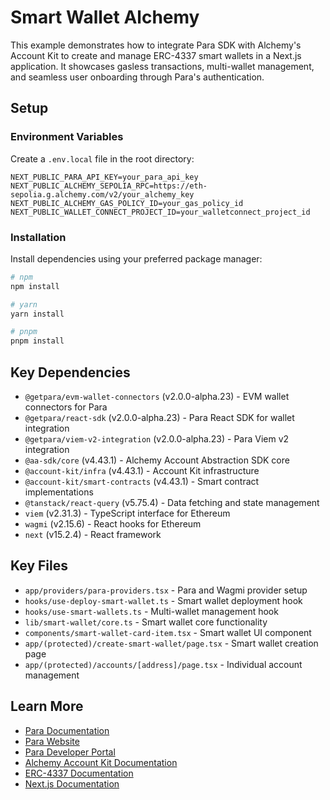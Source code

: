 # Smart Wallet Alchemy

This example demonstrates how to integrate Para SDK with Alchemy's Account Kit to create and manage ERC-4337 smart wallets in a Next.js application. It showcases gasless transactions, multi-wallet management, and seamless user onboarding through Para's authentication.

## Setup

### Environment Variables

Create a `.env.local` file in the root directory:

```env
NEXT_PUBLIC_PARA_API_KEY=your_para_api_key
NEXT_PUBLIC_ALCHEMY_SEPOLIA_RPC=https://eth-sepolia.g.alchemy.com/v2/your_alchemy_key
NEXT_PUBLIC_ALCHEMY_GAS_POLICY_ID=your_gas_policy_id
NEXT_PUBLIC_WALLET_CONNECT_PROJECT_ID=your_walletconnect_project_id
```

### Installation

Install dependencies using your preferred package manager:

```bash
# npm
npm install

# yarn
yarn install

# pnpm
pnpm install
```

## Key Dependencies

- `@getpara/evm-wallet-connectors` (v2.0.0-alpha.23) - EVM wallet connectors for Para
- `@getpara/react-sdk` (v2.0.0-alpha.23) - Para React SDK for wallet integration
- `@getpara/viem-v2-integration` (v2.0.0-alpha.23) - Para Viem v2 integration
- `@aa-sdk/core` (v4.43.1) - Alchemy Account Abstraction SDK core
- `@account-kit/infra` (v4.43.1) - Account Kit infrastructure
- `@account-kit/smart-contracts` (v4.43.1) - Smart contract implementations
- `@tanstack/react-query` (v5.75.4) - Data fetching and state management
- `viem` (v2.31.3) - TypeScript interface for Ethereum
- `wagmi` (v2.15.6) - React hooks for Ethereum
- `next` (v15.2.4) - React framework

## Key Files

- `app/providers/para-providers.tsx` - Para and Wagmi provider setup
- `hooks/use-deploy-smart-wallet.ts` - Smart wallet deployment hook
- `hooks/use-smart-wallets.ts` - Multi-wallet management hook
- `lib/smart-wallet/core.ts` - Smart wallet core functionality
- `components/smart-wallet-card-item.tsx` - Smart wallet UI component
- `app/(protected)/create-smart-wallet/page.tsx` - Smart wallet creation page
- `app/(protected)/accounts/[address]/page.tsx` - Individual account management

## Learn More

- [Para Documentation](https://docs.getpara.com)
- [Para Website](https://getpara.com)
- [Para Developer Portal](https://developer.getpara.com)
- [Alchemy Account Kit Documentation](https://docs.alchemy.com/docs/account-kit-overview)
- [ERC-4337 Documentation](https://eips.ethereum.org/EIPS/eip-4337)
- [Next.js Documentation](https://nextjs.org/docs)

